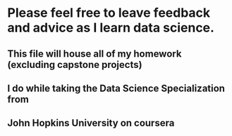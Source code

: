 # Please feel free to leave feedback and advice as I learn data science.

## This file will house all of my homework (excluding capstone projects)
## I do while taking the Data Science Specialization from
## John Hopkins University on coursera
